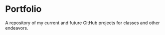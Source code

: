 # Portfolio
A repository of my current and future GitHub projects for classes and other endeavors. 
